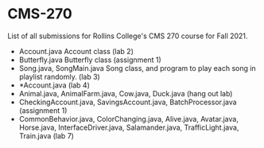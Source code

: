 # CMS-270

List of all submissions for Rollins College's CMS 270 course for Fall 2021.

* Account.java Account class (lab 2)
* Butterfly.java Butterfly class (assignment 1)
* Song.java, SongMain.java Song class, and program to play each song
in playlist randomly. (lab 3)
* *Account.java (lab 4)
* Animal.java, AnimalFarm.java, Cow.java, Duck.java (hang out lab)
* CheckingAccount.java, SavingsAccount.java, BatchProcessor.java (assignment 1)
* CommonBehavior.java, ColorChanging.java, Alive.java, Avatar.java, 
Horse.java, InterfaceDriver.java, Salamander.java, TrafficLight.java, Train.java (lab 7)